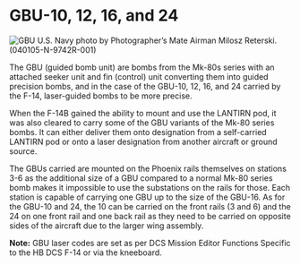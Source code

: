 
# GBU-10, 12, 16, and 24
![GBU](images/gbu.jpg)
U.S. Navy photo by Photographer’s Mate Airman Milosz Reterski. (040105-N-9742R-001)

The GBU (guided bomb unit) are bombs from the Mk-80s series with an attached seeker unit and fin (control) unit converting them into guided precision bombs, and in the case of the GBU-10, 12, 16, and 24 carried by the F-14, laser-guided bombs to be more precise.

When the F-14B gained the ability to mount and use the LANTIRN pod, it was also cleared to carry some of the GBU variants of the Mk-80 series bombs. It can either deliver them onto designation from a self-carried LANTIRN pod or onto a laser designation from another aircraft or ground source.

The GBUs carried are mounted on the Phoenix rails themselves on stations 3-6 as the additional size of a GBU compared to a normal Mk-80 series bomb makes it impossible to use the substations on the rails for those. Each station is capable of carrying one GBU up to the size of the GBU-16. As for the GBU-10 and 24, the 10 can be carried on the front rails (3 and 6) and the 24 on one front rail and one back rail as they need to be carried on opposite sides of the aircraft due to the larger wing assembly.

**Note:** GBU laser codes are set as per DCS Mission Editor Functions Specific to the HB DCS F-14 or via the kneeboard.
